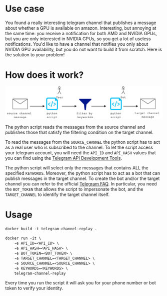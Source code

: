 
# Use case

You found a really interesting telegram channel that publishes a message about whether a GPU is available on amazon.
Interesting, but annoying at the same time: you receive a notification for both AMD and NVIDIA GPUs, but you are only interested in NVIDIA GPUs, so you get a lot of useless notifications.
You'd like to have a channel that notifies you only about NVIDIA GPU availability, but you do not want to build it from scratch.
Here is the solution to your problem! 

# How does it work?

![Dataflow Image](images/dataflow.png)

The python script reads the messages from the source channel and publishes those that satisfy the filtering condition on the target channel.

To read the messages from the `SOURCE_CHANNEL` the python script has to act as a real user who is subscribed to the channel.
To let the script access your telegram account, you will need the `API_ID` and `API_HASH` values that you can find using the [Telegram API Development Tools](https://core.telegram.org/api/obtaining_api_id).

The python script will select only the messages that contains ALL the specified `KEYWORDS`.
Moreover, the python script has to act as a bot that can publish messages in the target channel.
To create the bot and/or the target channel you can refer to the official [Telegram FAQ](https://telegram.org/faq).
In particular, you need the `BOT_TOKEN` that allows the script to impersonate the bot, and the `TARGET_CHANNEL` to identify the target channel itself.

# Usage

```
docker build -t telegram-channel-replay .
```

```
docker run -it \
    -e API_ID=<API_ID> \
    -e API_HASH=<API_HASH> \
    -e BOT_TOKEN=<BOT_TOKEN> \
    -e TARGET_CHANNEL=<TARGET_CHANNEL> \
    -e SOURCE_CHANNEL=<SOURCE_CHANNEL> \
    -e KEYWORDS=<KEYWORDS> \
    telegram-channel-replay
```

Every time you run the script it will ask you for your phone number or bot token to verify your identity.
